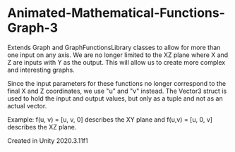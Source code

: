 # Animated-Mathematical-Functions-Graph-3
 Extends Graph and GraphFunctionsLibrary classes to allow for more than one input on any axis.  We are no longer limited to the XZ plane where X and Z are inputs with Y as the output.  This will allow us to create more complex and interesting graphs.
 
 Since the input parameters for these functions no longer correspond to the final X and Z coordinates, we use "u" and "v" instead.  The Vector3 struct is used to hold the input and output values, but only as a tuple and not as an actual vector.
 
 Example:  f(u, v) = [u, v, 0] describes the XY plane and f(u,v) = [u, 0, v] describes the XZ plane.
  
 Created in Unity 2020.3.11f1